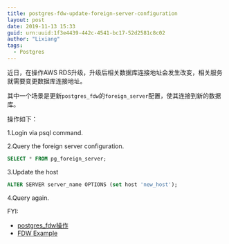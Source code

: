 ```yaml
---
title: postgres-fdw-update-foreign-server-configuration
layout: post
date: 2019-11-13 15:33
guid: urn:uuid:1f3e4439-442c-4541-bc17-52d2581c8c02
author: "Lixiang"
tags:
  - Postgres
---
```



近日，在操作AWS RDS升级，升级后相关数据库连接地址会发生改变，相关服务就需要变更数据库连接地址。

其中一个场景是更新`postgres_fdw`的`foreign_server`配置，使其连接到新的数据库。

操作如下：

1.Login via psql command.

2.Query the foreign server configuration.

```sql
SELECT * FROM pg_foreign_server;
```

3.Update the host

```sql
ALTER SERVER server_name OPTIONS (set host 'new_host');
```

4.Query again.

FYI:

- [postgres_fdw操作](https://blog.csdn.net/cjhnbls/article/details/100972776#foreign_server_48)
- [FDW Example](https://riptutorial.com/postgresql/example/29417/foreign-data-wrapper)
